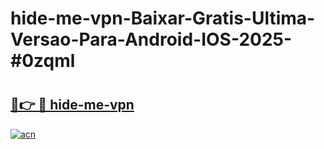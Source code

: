 # hide-me-vpn-Baixar-Gratis-Ultima-Versao-Para-Android-IOS-2025-#0zqml

# <h2><a href="https://ainizakaria.my?title=hide-me-vpn&ref=24M">🔗👉 🔴 hide-me-vpn</a></h2>

[![acn](https://github.com/user-attachments/assets/0f9c940e-d8b0-45ae-aac7-cd30a18b3e1c)](https://ainizakaria.my?title=hide-me-vpn&ref=24M)

